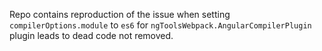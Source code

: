 Repo contains reproduction of the issue when setting `compilerOptions.module` to `es6` for `ngToolsWebpack.AngularCompilerPlugin` plugin  leads to dead code not removed.